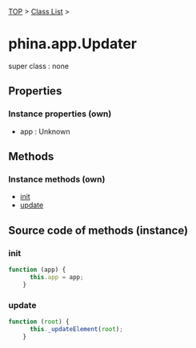 [TOP](../../README.md) > [Class List](../class-list.md) >

# phina.app.Updater

super class : none

## Properties


### Instance properties (own)

* app : Unknown


## Methods


### Instance methods (own)

* [init](#instance_init)
* [update](#instance_update)



## Source code of methods (instance)

### <a name="instance_init"></a>init
```javascript
function (app) {
      this.app = app;
    }
```

### <a name="instance_update"></a>update
```javascript
function (root) {
      this._updateElement(root);
    }
```


